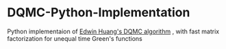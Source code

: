 # DQMC-Python-Implementation

Python implementaion of [Edwin Huang's DQMC algorithm](https://github.com/edwnh/dqmc) , with fast matrix factorization for unequal time Green's functions